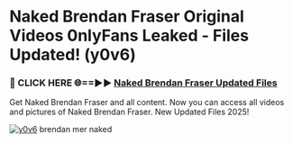 # Naked Brendan Fraser Original Videos 0nlyFans Leaked - Files Updated! (y0v6)

<h3>🔴 CLICK HERE 🌐==►► <a href="https://tinyurl.com/up5wt9bj" rel="nofollow">Naked Brendan Fraser Updated Files</a></h3>

Get Naked Brendan Fraser and all content. Now you can access all videos and pictures of Naked Brendan Fraser. New Updated Files 2025!

[![y0v6](https://i.imgur.com/ABiUzMV.gif)](https://tinyurl.com/up5wt9bj)
brendan mer naked